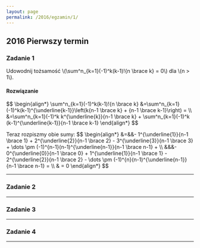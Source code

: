 ```yaml
---
layout: page
permalink: /2016/egzamin/1/
---
```


## 2016 Pierwszy termin

### Zadanie 1

Udowodnij tożsamość \\(\sum^n\_{k=1}(-1)^k(k-1)!{n \brace k} = 0\\) dla
\\(n > 1\\).

<div data-collapse>
  <h4 class="collapsible">Rozwiązanie</h4>
  <div class="solution">
  <p>
    $$
    \begin{align*}
      \sum^n_{k=1}(-1)^k(k-1)!{n \brace k}
      &=\sum^n_{k=1}(-1)^k(k-1)^{\underline{k-1}}\left(k{n-1 \brace k} +
       {n-1 \brace k-1}\right) = \\
      &=\sum^n_{k=1}(-1)^k k^{\underline{k}}{n-1 \brace k} +
       \sum^n_{k=1}(-1)^k (k-1)^{\underline{k-1}}{n-1 \brace k-1}
    \end{align*}
    $$
  </p>
  <p>
    Teraz rozpiszmy obie sumy:
    $$
    \begin{align*}
      &=&&- 1^{\underline{1}}{n-1 \brace 1}
       + 2^{\underline{2}}{n-1 \brace 2}
       - 3^{\underline{3}}{n-1 \brace 3}
       + \dots
       \pm (-1)^{n-1}(n-1)^{\underline{n-1}}{n-1 \brace n-1} + \\
      &&&- 0^{\underline{0}}{n-1 \brace 0}
       + 1^{\underline{1}}{n-1 \brace 1}
       - 2^{\underline{2}}{n-1 \brace 2}
       - \dots
       \pm (-1)^{n}(n-1)^{\underline{n-1}}{n-1 \brace n-1} = \\
      & = 0
    \end{align*}
    $$
  </p>
  </div>
</div>

---

### Zadanie 2

---

### Zadanie 3

---

### Zadanie 4

---
